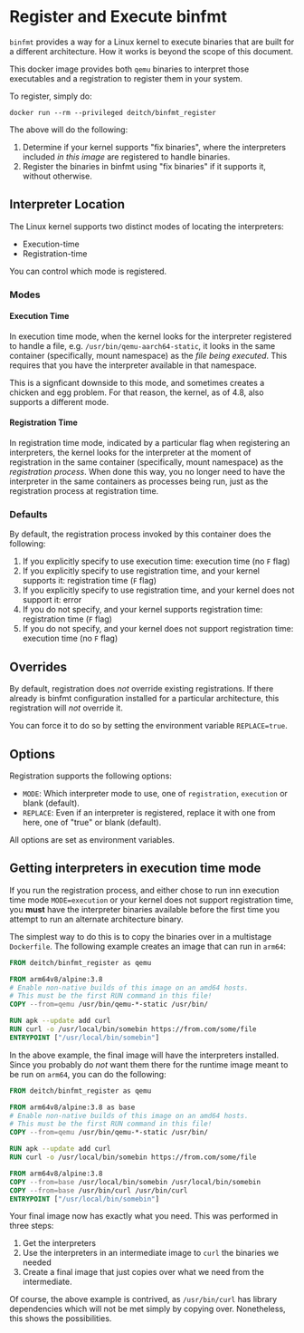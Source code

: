 # Register and Execute binfmt
`binfmt` provides a way for a Linux kernel to execute binaries that are built for a different architecture. How it works is beyond the scope of this document.

This docker image provides both `qemu` binaries to interpret those executables and a registration to register them in your system.

To register, simply do:

```
docker run --rm --privileged deitch/binfmt_register
```

The above will do the following:

1. Determine if your kernel supports "fix binaries", where the interpreters included _in this image_ are registered to handle binaries.
2. Register the binaries in binfmt using "fix binaries" if it supports it, without otherwise.

## Interpreter Location
The Linux kernel supports two distinct modes of locating the interpreters:

* Execution-time
* Registration-time

You can control which mode is registered.

### Modes

#### Execution Time
In execution time mode, when the kernel looks for the interpreter registered to handle a file, e.g. `/usr/bin/qemu-aarch64-static`, it looks in the same container (specifically, mount namespace) as the _file being executed_. This requires that you have the interpreter available in that namespace. 

This is a signficant downside to this mode, and sometimes creates a chicken and egg problem. For that reason, the kernel, as of 4.8, also supports a different mode.

#### Registration Time
In registration time mode, indicated by a particular flag when registering an interpreters, the kernel looks for the interpreter at the moment of registration in the same container (specifically, mount namespace) as the _registration process_. When done this way, you no longer need to have the interpreter in the same containers as processes being run, just as the registration process at registration time.

### Defaults
By default, the registration process invoked by this container does the following:

1. If you explicitly specify to use execution time: execution time (no `F` flag)
2. If you explicitly specify to use registration time, and your kernel supports it: registration time (`F` flag)
3. If you explicitly specify to use registration time, and your kernel does not support it: error
4. If you do not specify, and your kernel supports registration time: registration time (`F` flag)
5. If you do not specify, and your kernel does not support registration time: execution time (no `F` flag)

## Overrides
By default, registration does *not* override existing registrations. If there already is binfmt configuration installed for a particular architecture, this registration will _not_ override it.

You can force it to do so by setting the environment variable `REPLACE=true`.

## Options
Registration supports the following options:

* `MODE`: Which interpreter mode to use, one of `registration`, `execution` or blank (default).
* `REPLACE`: Even if an interpreter is registered, replace it with one from here, one of "true" or blank (default).

All options are set as environment variables.

## Getting interpreters in execution time mode
If you run the registration process, and either chose to run inn execution time mode `MODE=execution` or your kernel does not support registration time, you **must** have the interpreter binaries available before the first time you attempt to run an alternate architecture binary.

The simplest way to do this is to copy the binaries over in a multistage `Dockerfile`. The following example creates an image that can run in `arm64`:

```dockerfile
FROM deitch/binfmt_register as qemu

FROM arm64v8/alpine:3.8
# Enable non-native builds of this image on an amd64 hosts.
# This must be the first RUN command in this file!
COPY --from=qemu /usr/bin/qemu-*-static /usr/bin/

RUN apk --update add curl
RUN curl -o /usr/local/bin/somebin https://from.com/some/file
ENTRYPOINT ["/usr/local/bin/somebin"]

```

In the above example, the final image will have the interpreters installed. Since you probably do _not_ want them there for the runtime image meant to be run on `arm64`, you can do the following:


```dockerfile
FROM deitch/binfmt_register as qemu

FROM arm64v8/alpine:3.8 as base
# Enable non-native builds of this image on an amd64 hosts.
# This must be the first RUN command in this file!
COPY --from=qemu /usr/bin/qemu-*-static /usr/bin/

RUN apk --update add curl
RUN curl -o /usr/local/bin/somebin https://from.com/some/file

FROM arm64v8/alpine:3.8
COPY --from=base /usr/local/bin/somebin /usr/local/bin/somebin
COPY --from=base /usr/bin/curl /usr/bin/curl
ENTRYPOINT ["/usr/local/bin/somebin"]
```

Your final image now has exactly what you need. This was performed in three steps:

1. Get the interpreters
2. Use the interpreters in an intermediate image to `curl` the binaries we needed
3. Create a final image that just copies over what we need from the intermediate.

Of course, the above example is contrived, as `/usr/bin/curl` has library dependencies which will not be met simply by copying over. Nonetheless, this shows the possibilities.

